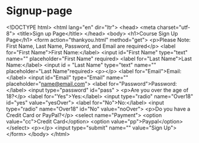 # Signup-page
&lt;!DOCTYPE html> &lt;html lang="en" dir="ltr">   &lt;head>     &lt;meta charset="utf-8">     &lt;title>Sign up Page&lt;/title>   &lt;/head>   &lt;body>      &lt;h1>Course Sign Up Page&lt;/h1>     &lt;form action="thankyou.html" method="get">       &lt;p>Please Note: First Name, Last Name, Password, and Email are required&lt;/p>       &lt;label for="First Name">First Name:&lt;/label>       &lt;input id="First Name" type="text" name="" placeholder="First Name" required>        &lt;label for="Last Name">Last Name:&lt;/label>       &lt;input id = "Last Name" type="text" name="" placeholder="Last Name"required>       &lt;p>&lt;/p>        &lt;label for="Email">Email:&lt;/label>       &lt;input id="Email" type="Email" name="" placeholder="name@email.com">        &lt;label for="Password">Password:&lt;/label>       &lt;input type="password" id="pass" >        &lt;p>Are you over the age of 18?&lt;/p>       &lt;label for="Yes">Yes:&lt;/label>       &lt;input type="radio" name="Over18" id="yes" value="yesOver">        &lt;label for="No">No:&lt;/label>       &lt;input type="radio" name="Over18" id="No" value="noOver">        &lt;p>Do you have a Credit Card or PayPal?&lt;/p>       &lt;select name="Payment">         &lt;option value="cc">Credit Card&lt;/option>         &lt;option value="pp">Paypal&lt;/option>       &lt;/select>        &lt;p>&lt;/p>        &lt;input type="submit" name="" value="Sign Up">    &lt;/form>     &lt;/body> &lt;/html>
